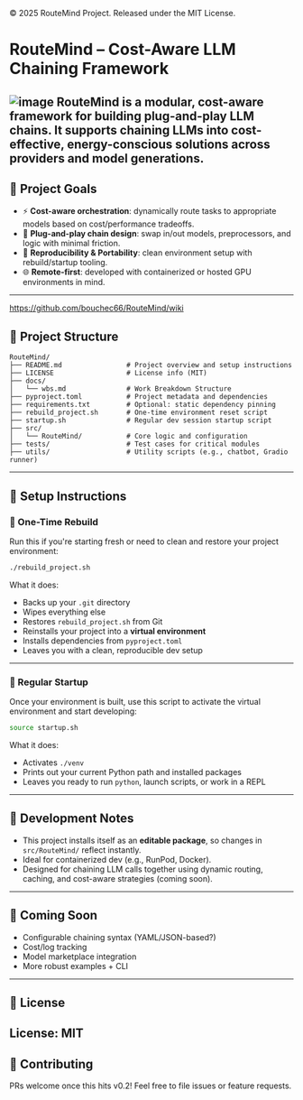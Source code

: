 © 2025 RouteMind Project. Released under the MIT License.

# RouteMind – Cost-Aware LLM Chaining Framework
![image](https://github.com/user-attachments/assets/d7a59dbe-dbc6-4e2a-bcf0-646a450498bc)
RouteMind is a modular, cost-aware framework for building plug-and-play LLM chains. It supports chaining LLMs into cost-effective, energy-conscious solutions across providers and model generations.
---

## 🚀 Project Goals

- ⚡ **Cost-aware orchestration**: dynamically route tasks to appropriate models based on cost/performance tradeoffs.
- 🧱 **Plug-and-play chain design**: swap in/out models, preprocessors, and logic with minimal friction.
- 🔄 **Reproducibility & Portability**: clean environment setup with rebuild/startup tooling.
- 🌐 **Remote-first**: developed with containerized or hosted GPU environments in mind.

---

https://github.com/bouchec66/RouteMind/wiki

## 📁 Project Structure

```
RouteMind/
├── README.md                # Project overview and setup instructions
├── LICENSE                  # License info (MIT)
├── docs/
│   └── wbs.md               # Work Breakdown Structure
├── pyproject.toml           # Project metadata and dependencies
├── requirements.txt         # Optional: static dependency pinning
├── rebuild_project.sh       # One-time environment reset script
├── startup.sh               # Regular dev session startup script
├── src/
│   └── RouteMind/           # Core logic and configuration
├── tests/                   # Test cases for critical modules
├── utils/                   # Utility scripts (e.g., chatbot, Gradio runner)
```

---

## 🧰 Setup Instructions

### 🔄 One-Time Rebuild

Run this if you're starting fresh or need to clean and restore your project environment:

```bash
./rebuild_project.sh
```

What it does:

- Backs up your `.git` directory
- Wipes everything else
- Restores `rebuild_project.sh` from Git
- Reinstalls your project into a **virtual environment**
- Installs dependencies from `pyproject.toml`
- Leaves you with a clean, reproducible dev setup

---

### 🔁 Regular Startup

Once your environment is built, use this script to activate the virtual environment and start developing:

```bash
source startup.sh
```

What it does:

- Activates `./venv`
- Prints out your current Python path and installed packages
- Leaves you ready to run `python`, launch scripts, or work in a REPL

---

## 🧪 Development Notes

- This project installs itself as an **editable package**, so changes in `src/RouteMind/` reflect instantly.
- Ideal for containerized dev (e.g., RunPod, Docker).
- Designed for chaining LLM calls together using dynamic routing, caching, and cost-aware strategies (coming soon).

---

## 📌 Coming Soon

- Configurable chaining syntax (YAML/JSON-based?)
- Cost/log tracking
- Model marketplace integration
- More robust examples + CLI

---

## 📄 License

License: MIT
---

## 🤝 Contributing

PRs welcome once this hits v0.2! Feel free to file issues or feature requests.

